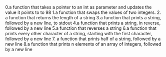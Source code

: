 0.a function that takes a pointer to an int as parameter and updates the value it points to to 98
1.a function that swaps the values of two integers.
2. a function that returns the length of a string
3.a function that prints a string, followed by a new line, to stdout
4.a function that prints a string, in reverse, followed by a new line
5.a function that reverses a string
6.a function that prints every other character of a string, starting with the first character, followed by a new line
7. a function that prints half of a string, followed by a new line
8.a function that prints n elements of an array of integers, followed by a new line
